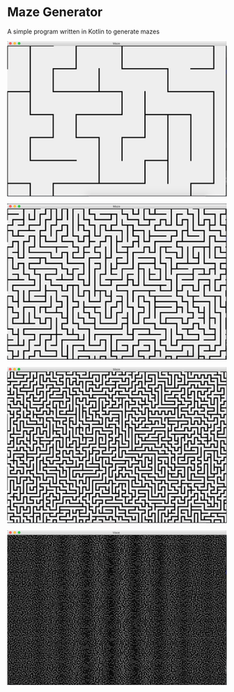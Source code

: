 # Maze Generator
A simple program written in Kotlin to generate mazes

![10 x 10 board](https://github.com/ww2lin/MazeGenerator/blob/master/screenshot/maze10x10.png)

![50 x 50 board](https://github.com/ww2lin/MazeGenerator/blob/master/screenshot/maze50x50.png)

![100 x 100 board](https://github.com/ww2lin/MazeGenerator/blob/master/screenshot/maze100x100.png)

![1000 x 1000 board](https://github.com/ww2lin/MazeGenerator/blob/master/screenshot/maze1000x1000.png)
